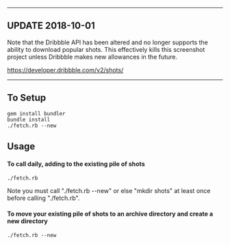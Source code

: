 -------------------------------------------------- 

## UPDATE 2018-10-01

Note that the Dribbble API has been altered and no longer supports the ability to download popular shots.  This effectively kills this screenshot project unless Dribbble makes new allowances in the future.

https://developer.dribbble.com/v2/shots/

-------------------------------------------------- 


## To Setup

    gem install bundler
    bundle install
    ./fetch.rb --new

## Usage

#### To call daily, adding to the existing pile of shots

    ./fetch.rb

Note you must call "./fetch.rb --new" or else "mkdir shots" at least once before calling "./fetch.rb".

#### To move your existing pile of shots to an archive directory and create a new directory

    ./fetch.rb --new

